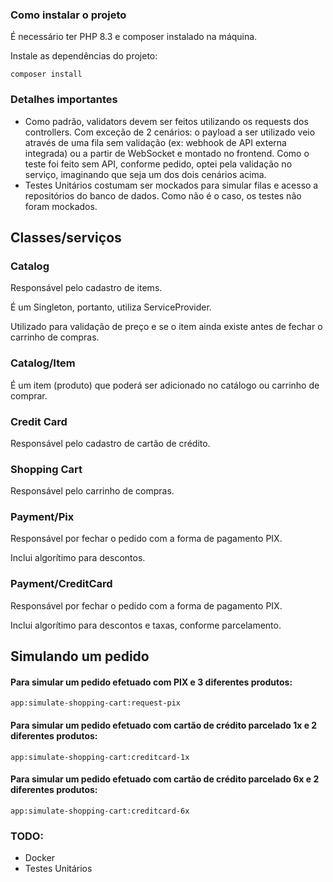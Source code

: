 
### Como instalar o projeto

É necessário ter PHP 8.3 e composer instalado na máquina.


Instale as dependências do projeto:

```composer install```

### Detalhes importantes

- Como padrão, validators devem ser feitos utilizando os requests dos controllers. Com exceção de 2 cenários: o payload a ser utilizado veio através de uma fila sem validação (ex: webhook de API externa integrada) ou a partir de WebSocket e montado no frontend. Como o teste foi feito sem API, conforme pedido, optei pela validação no serviço, imaginando que seja um dos dois cenários acima.
- Testes Unitários costumam ser mockados para simular filas e acesso a repositórios do banco de dados. Como não é o caso, os testes não foram mockados.

## Classes/serviços

### Catalog
Responsável pelo cadastro de items.

É um Singleton, portanto, utiliza ServiceProvider.

Utilizado para validação de preço e se o item ainda existe antes de fechar o carrinho de compras.

### Catalog/Item
É um item (produto) que poderá ser adicionado no catálogo ou carrinho de comprar.

### Credit Card
Responsável pelo cadastro de cartão de crédito.

### Shopping Cart
Responsável pelo carrinho de compras.

### Payment/Pix
Responsável por fechar o pedido com a forma de pagamento PIX.

Inclui algorítimo para descontos.

### Payment/CreditCard
Responsável por fechar o pedido com a forma de pagamento PIX.

Inclui algorítimo para descontos e taxas, conforme parcelamento.

## Simulando um pedido

#### Para simular um pedido efetuado com PIX e 3 diferentes produtos:

```app:simulate-shopping-cart:request-pix```

#### Para simular um pedido efetuado com cartão de crédito parcelado 1x e 2 diferentes produtos:

```app:simulate-shopping-cart:creditcard-1x```

#### Para simular um pedido efetuado com cartão de crédito parcelado 6x e 2 diferentes produtos:

```app:simulate-shopping-cart:creditcard-6x```

### TODO:
- Docker
- Testes Unitários
